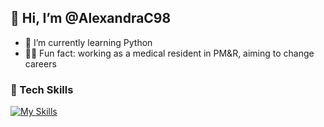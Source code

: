 ## **👋 Hi, I’m @AlexandraC98**

- 🌱 I’m currently learning Python
- 👩‍⚕️ Fun fact: working as a medical resident in PM&R, aiming to change careers

### 🦦 Tech Skills
[![My Skills](https://skillicons.dev/icons?i=py,github,replit,md,bash)](https://skillicons.dev)

<!---
AlexandraC98/AlexandraC98 is a ✨ special ✨ repository because its `README.md` (this file) appears on your GitHub profile.
You can click the Preview link to take a look at your changes.
--->
